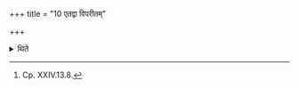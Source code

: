 +++
title = "10 एतद्वा विपरीतम्"

+++

<details><summary>थिते</summary>


10. or it may be reverse[^2].  

[^2]: Cp. XXIV.13.8.   
</details>
